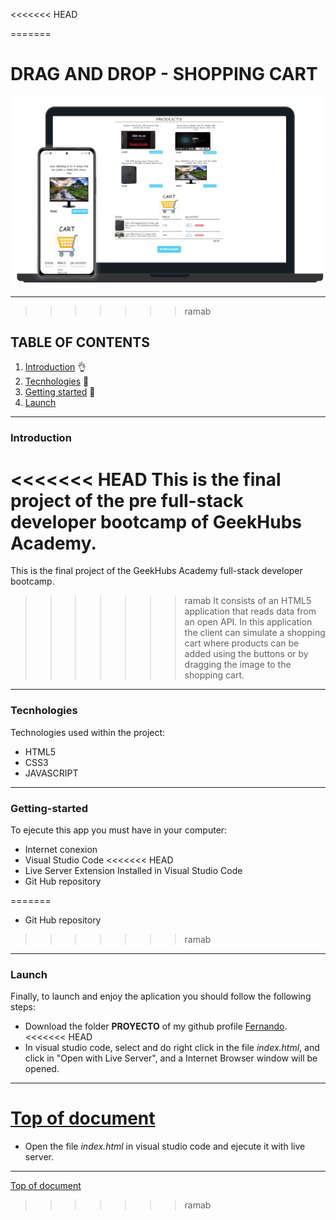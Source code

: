 <<<<<<< HEAD

=======
# DRAG AND DROP - SHOPPING CART
![alt text](image-1.png)
***
>>>>>>> ramab
## TABLE OF CONTENTS

1. [Introduction](#introduction) :ok_hand:
2. [Tecnhologies](#tecnhologies) :floppy_disk:
2. [Getting started](#getting-started) :rocket:
3. [Launch](#launch)


***
### Introduction
<<<<<<< HEAD
This is the final project of the pre full-stack developer bootcamp of GeekHubs Academy.
=======
This is the final project of the GeekHubs Academy full-stack developer bootcamp.
>>>>>>> ramab
It consists of an HTML5 application that reads data from an open API. In this application the client can simulate a shopping cart where products can be added using the buttons or by dragging the image to the shopping cart.
***

### Tecnhologies
Technologies used within the project:
* HTML5
* CSS3
* JAVASCRIPT


***
### Getting-started
To ejecute this app you must have in your computer:
- Internet conexion
- Visual Studio Code
<<<<<<< HEAD
- Live Server Extension Installed in Visual Studio Code
- Git Hub repository

=======
- Git Hub repository
>>>>>>> ramab
***

### Launch
Finally, to launch and enjoy the aplication you should follow the following steps:
- Download the folder **PROYECTO** of my github profile [Fernando](https://github.com/Ferelbue/proyecto/tree/ramab).
<<<<<<< HEAD
- In visual studio code, select and do right click in the file *index.html*, and click in "Open with Live Server", and a Internet Browser window will be opened.

***

[Top of document](#table-of-contents)
=======
- Open the file *index.html* in visual studio code and ejecute it with live server.

***

[Top of document](#table-of-contents)
>>>>>>> ramab

